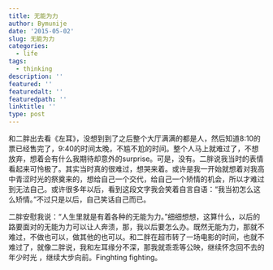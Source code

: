 ```yaml
---
title: 无能为力
author: Bymunije
date: '2015-05-02'
slug: 无能为力
categories:
  - life
tags:
  - thinking
description: ''
featured: ''
featuredalt: ''
featuredpath: ''
linktitle: ''
type: post
---
```

和二胖出去看《左耳》，没想到到了之后整个大厅满满的都是人，然后知道8:10的票已经售完了，9:40的时间太晚，不尴不尬的时间。整个人马上就难过了，不想放弃，想着会有什么我期待却意外的surprise。可是，没有。二胖说我当时的表情看起来可怜极了。其实当时真的很难过，想哭来着。或许是我一开始就想着对我高中青涩时光的祭奠来的，想给自己一个交代，给自己一个矫情的机会，所以才难过到无法自己。或许很多年以后，看到这段文字我会笑着自言自语：“我当初怎么这么矫情。”不过只是以后，自己笑话自己而已。

   二胖安慰我说：“人生里就是有着各种的无能为力。”细细想想，这算什么，以后的路要面对的无能为力可以让人奔溃，那，我以后要怎么办。既然无能为力，那就不难过，不做也可以，做其他的也可以。和二胖在超市转了一场电影的时间，也就不难过了，就像二胖说，我和左耳缘分不深，那我就乖乖等公映，继续怀念回不去的年少时光 ，继续大步向前。Finghting  fighting。